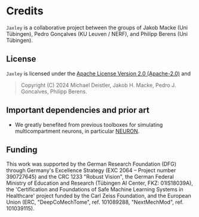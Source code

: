 # Credits

`Jaxley` is a collaborative project between the groups of Jakob Macke (Uni Tübingen), Pedro Gonçalves (KU Leuven / NERF), and Philipp Berens (Uni Tübingen).

## License

`Jaxley` is licensed under the [Apache License Version 2.0 (Apache-2.0)](https://github.com/jaxleyverse/jaxley/blob/main/LICENSE) and

> Copyright (C) 2024 Michael Deistler, Jakob H. Macke, Pedro J. Goncalves, Philipp Berens.


## Important dependencies and prior art

* We greatly benefited from previous toolboxes for simulating multicompartment neurons, in particular [NEURON](https://github.com/neuronsimulator/nrn).


## Funding

This work was supported by the German Research Foundation (DFG) through Germany's Excellence Strategy (EXC 2064 – Project number 390727645) and the CRC 1233 "Robust Vision", the German Federal Ministry of Education and Research (Tübingen AI Center, FKZ: 01IS18039A), the 'Certification and Foundations of Safe Machine Learning Systems in Healthcare' project funded by the Carl Zeiss Foundation, and the European Union (ERC, "DeepCoMechTome", ref. 101089288, "NextMechMod", ref. 101039115).